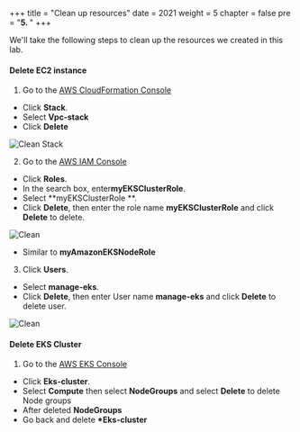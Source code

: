 +++
title = "Clean up resources"
date = 2021
weight = 5
chapter = false
pre = "<b>5. </b>"
+++

We'll take the following steps to clean up the resources we created in this lab.

#### Delete EC2 instance

1. Go to the [AWS CloudFormation Console](https://ap-southeast-1.console.aws.amazon.com/cloudformation/home?region=ap-southeast-1)

- Click **Stack**.
- Select **Vpc-stack**
- Click **Delete**

![Clean Stack](/images/5.cleanup/5.deletestack.png)

2. Go to the [AWS IAM Console](https://console.aws.amazon.com/iamv2/home#/home)

- Click **Roles**.
- In the search box, enter**myEKSClusterRole**.
- Select **myEKSClusterRole **.
- Click **Delete**, then enter the role name **myEKSClusterRole** and click **Delete** to delete.

![Clean](/images/5.cleanup/5.cleanrole.png)

- Similar to **myAmazonEKSNodeRole**

3. Click **Users**.

- Select **manage-eks**.
- Click **Delete**, then enter User name **manage-eks** and click **Delete** to delete user.

![Clean](/images/5.cleanup/5.deleteuser.png)

#### Delete EKS Cluster

1. Go to the [AWS EKS Console](https://ap-southeast-1.console.aws.amazon.com/eks/home?region=ap-southeast-1)

- Click **Eks-cluster**.
- Select **Compute** then select **NodeGroups** and select **Delete** to delete Node groups
- After deleted **NodeGroups**
- Go back and delete **\*Eks-cluster**
